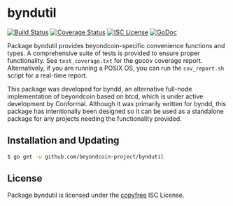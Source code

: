 byndutil
=======

[![Build Status](http://img.shields.io/travis/beyondcoin-project/byndutil.svg)](https://travis-ci.org/beyondcoin-project/byndutil) 
[![Coverage Status](http://img.shields.io/coveralls/beyondcoin-project/byndutil.svg)](https://coveralls.io/r/beyondcoin-project/byndutil?branch=master) 
[![ISC License](http://img.shields.io/badge/license-ISC-blue.svg)](http://copyfree.org)
[![GoDoc](http://img.shields.io/badge/godoc-reference-blue.svg)](http://godoc.org/github.com/beyondcoin-project/byndutil)

Package byndutil provides beyondcoin-specific convenience functions and types.
A comprehensive suite of tests is provided to ensure proper functionality.  See
`test_coverage.txt` for the gocov coverage report.  Alternatively, if you are
running a POSIX OS, you can run the `cov_report.sh` script for a real-time
report.

This package was developed for byndd, an alternative full-node implementation of
beyondcoin based on btcd, which is under active development by Conformal.
Although it was primarily written for byndd, this package has intentionally been
designed so it can be used as a standalone package for any projects needing the
functionality provided.

## Installation and Updating

```bash
$ go get -u github.com/beyondcoin-project/byndutil
```

## License

Package byndutil is licensed under the [copyfree](http://copyfree.org) ISC
License.
